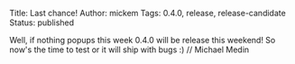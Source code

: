 Title: Last chance!
Author: mickem
Tags: 0.4.0, release, release-candidate
Status: published

Well, if nothing popups this week 0.4.0 will be release this weekend! So
now's the time to test or it will ship with bugs :) // Michael Medin
